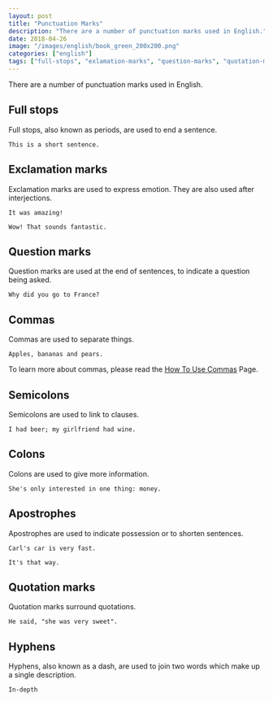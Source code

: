 ```yaml
---
layout: post
title: "Punctuation Marks"
description: "There are a number of punctuation marks used in English."
date: 2018-04-26
image: "/images/english/book_green_200x200.png"
categories: ["english"]
tags: ["full-stops", "exlamation-marks", "question-marks", "quotation-marks", "apostrophes", "hyphens"]
---
```

There are a number of punctuation marks used in English.

## Full stops
Full stops, also known as periods, are used to end a sentence.

`This is a short sentence.`

## Exclamation marks
Exclamation marks are used to express emotion. They are also used after interjections.

`It was amazing!`

`Wow! That sounds fantastic.`

## Question marks
Question marks are used at the end of sentences, to indicate a question being asked.

`Why did you go to France?`

## Commas
Commas are used to separate things.

`Apples, bananas and pears.`

To learn more about commas, please read the [How To Use Commas]({{site.url}}/english/how-to-use-commas) Page.

## Semicolons
Semicolons are used to link to clauses.

`I had beer; my girlfriend had wine.`

## Colons
Colons are used to give more information.

`She's only interested in one thing: money.`

## Apostrophes
Apostrophes are used to indicate possession or to shorten sentences.

`Carl's car is very fast.`

`It's that way.`

## Quotation marks
Quotation marks surround quotations.

`He said, "she was very sweet".`

## Hyphens
Hyphens, also known as a dash, are used to join two words which make up a single description.

`In-depth`